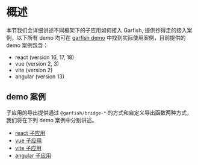 # 概述

本节我们会详细讲述不同框架下的子应用如何接入 Garfish, 提供抄得走的接入案例，以下所有 demo 均可在 [garfish demo](https://github.com/modern-js-dev/garfish/tree/main/dev) 中找到实际使用案例，目前提供的 demo 案例包含：

- react (version 16, 17, 18)
- vue (version 2, 3)
- vite (version 2)
- angular (version 13)
## demo 案例

子应用的导出提供通过 `@garfish/bridge-*` 的方式和自定义导出函数两种方式，我们将在下列 demo 案例中分别讲述。

- [react 子应用](/guide/demo/react)
- [vue 子应用](/guide/demo/vue)
- [vite 子应用](/guide/demo/vite)
- [angular 子应用](/guide/demo/angular)
